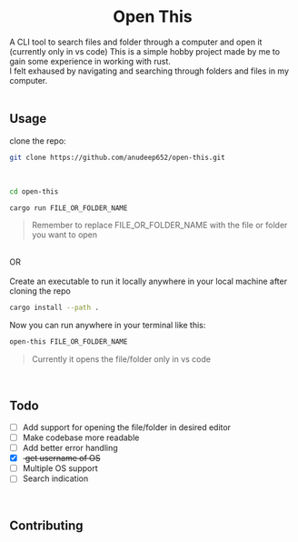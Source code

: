 <div align="center">

# Open This

</div>

A CLI tool to search files and folder through a computer and open it (currently only in vs code)
This is a simple hobby project made by me to gain some experience in working with rust.
<br>
I felt exhaused by navigating and searching through folders and files in my computer.
<br>
<br>

## Usage

clone the repo:

```sh
git clone https://github.com/anudeep652/open-this.git
```

<br>

```sh
cd open-this
```

```sh
cargo run FILE_OR_FOLDER_NAME
```

> Remember to replace FILE_OR_FOLDER_NAME with the file or folder you want to open

<br>
OR
<br>
<br>
Create an executable to run it locally anywhere in your local machine after cloning the repo

```sh
cargo install --path .
```

Now you can run anywhere in your terminal like this:

```sh
open-this FILE_OR_FOLDER_NAME
```

> Currently it opens the file/folder only in vs code

<br>

## Todo

- [ ] Add support for opening the file/folder in desired editor
- [ ] Make codebase more readable
- [ ] Add better error handling
- [x] <strike> get username of OS </strike>
- [ ] Multiple OS support
- [ ] Search indication

<br>

## Contributing
